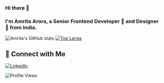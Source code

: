 ### Hi there 👋
### I'm **Amrita Arora**, a Senior Frontend Developer 🚀 and Designer 🎨 from India. 

![Amrita's GitHub stats](https://github-readme-stats.vercel.app/api?username=amritaarora0902&show_icons=true&theme=radical)
[![Top Langs](https://github-readme-stats.vercel.app/api/top-langs/?username=amritaarora0902&layout=pie&theme=dark)](https://github.com/amritaarora0902/github-readme-stats)

## 🤝 Connect with Me

[![LinkedIn](https://img.shields.io/badge/LinkedIn-0077B5?style=flat&logo=linkedin&logoColor=white)](https://www.linkedin.com/in/amrita-arora-155602171/)

![Profile Views](https://komarev.com/ghpvc/?username=roadsidecoder&color=blue&style=flat&label=Profile+Views)
